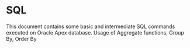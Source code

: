 # SQL
This document contains some basic and intermediate SQL commands executed on Oracle Apex database.
Usage of Aggregate functions, Group By, Order By

